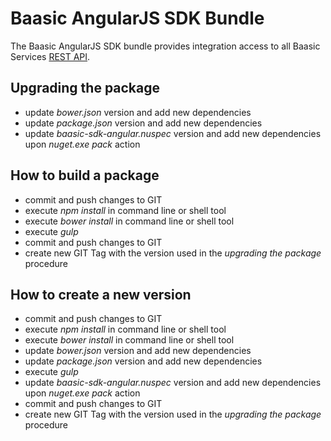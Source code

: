 # Baasic AngularJS SDK Bundle

The Baasic AngularJS SDK bundle provides integration access to all Baasic Services [REST API](https://api.baasic.com/beta/).

## Upgrading the package

- update _bower.json_ version and add new dependencies
- update _package.json_ version and add new dependencies
- update _baasic-sdk-angular.nuspec_ version and add new dependencies upon _nuget.exe pack_ action

## How to build a package

- commit and push changes to GIT
- execute _npm install_ in command line or shell tool
- execute _bower install_ in command line or shell tool
- execute _gulp_
- commit and push changes to GIT
- create new GIT Tag with the version used in the _upgrading the package_ procedure

## How to create a new version

- commit and push changes to GIT
- execute _npm install_ in command line or shell tool
- execute _bower install_ in command line or shell tool
- update _bower.json_ version and add new dependencies
- update _package.json_ version and add new dependencies
- execute _gulp_
- update _baasic-sdk-angular.nuspec_ version and add new dependencies upon _nuget.exe pack_ action
- commit and push changes to GIT
- create new GIT Tag with the version used in the _upgrading the package_ procedure
